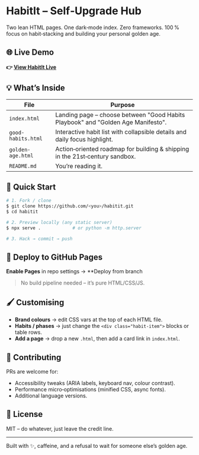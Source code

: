 # HabitIt – Self‑Upgrade Hub

Two lean HTML pages. One dark‑mode index. Zero frameworks. 100 % focus on habit‑stacking and building your personal golden age.
## 🌐 Live Demo

**👉 [View HabitIt Live](https://summeroff.github.io/habitit/)**

## 💡 What’s Inside

| File               | Purpose                                                                          |
| ------------------ | -------------------------------------------------------------------------------- |
| `index.html`       | Landing page – choose between "Good Habits Playbook" and "Golden Age Manifesto". |
| `good-habits.html` | Interactive habit list with collapsible details and daily focus highlight.       |
| `golden-age.html`  | Action‑oriented roadmap for building & shipping in the 21st‑century sandbox.     |
| `README.md`        | You’re reading it.                                                               |

## 🔧 Quick Start

```bash
# 1. Fork / clone
$ git clone https://github.com/<you>/habitit.git
$ cd habitit

# 2. Preview locally (any static server)
$ npx serve .            # or python -m http.server

# 3. Hack → commit → push
```

## 🚀 Deploy to GitHub Pages

**Enable Pages** in repo settings → **Deploy from branch

> No build pipeline needed – it’s pure HTML/CSS/JS.

## 🖌️ Customising

* **Brand colours** → edit CSS vars at the top of each HTML file.
* **Habits / phases** → just change the `<div class="habit-item">` blocks or table rows.
* **Add a page** → drop a new `.html`, then add a card link in `index.html`.

## 🤝 Contributing

PRs are welcome for:

* Accessibility tweaks (ARIA labels, keyboard nav, colour contrast).
* Performance micro‑optimisations (minified CSS, async fonts).
* Additional language versions.

## 📜 License

MIT – do whatever, just leave the credit line.

---

Built with ✨, caffeine, and a refusal to wait for someone else’s golden age.

